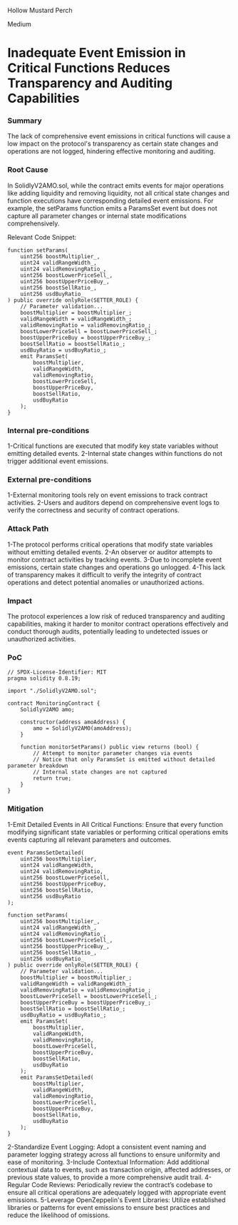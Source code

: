 Hollow Mustard Perch

Medium

# Inadequate Event Emission in Critical Functions Reduces Transparency and Auditing Capabilities

### Summary

The lack of comprehensive event emissions in critical functions will cause a low impact on the protocol's transparency as certain state changes and operations are not logged, hindering effective monitoring and auditing.

### Root Cause

In SolidlyV2AMO.sol, while the contract emits events for major operations like adding liquidity and removing liquidity, not all critical state changes and function executions have corresponding detailed event emissions. For example, the setParams function emits a ParamsSet event but does not capture all parameter changes or internal state modifications comprehensively.

Relevant Code Snippet:
```solidity
function setParams(
    uint256 boostMultiplier_,
    uint24 validRangeWidth_,
    uint24 validRemovingRatio_,
    uint256 boostLowerPriceSell_,
    uint256 boostUpperPriceBuy_,
    uint256 boostSellRatio_,
    uint256 usdBuyRatio_
) public override onlyRole(SETTER_ROLE) {
    // Parameter validation...
    boostMultiplier = boostMultiplier_;
    validRangeWidth = validRangeWidth_;
    validRemovingRatio = validRemovingRatio_;
    boostLowerPriceSell = boostLowerPriceSell_;
    boostUpperPriceBuy = boostUpperPriceBuy_;
    boostSellRatio = boostSellRatio_;
    usdBuyRatio = usdBuyRatio_;
    emit ParamsSet(
        boostMultiplier,
        validRangeWidth,
        validRemovingRatio,
        boostLowerPriceSell,
        boostUpperPriceBuy,
        boostSellRatio,
        usdBuyRatio
    );
}
```

### Internal pre-conditions

1-Critical functions are executed that modify key state variables without emitting detailed events.
2-Internal state changes within functions do not trigger additional event emissions.

### External pre-conditions

1-External monitoring tools rely on event emissions to track contract activities.
2-Users and auditors depend on comprehensive event logs to verify the correctness and security of contract operations.

### Attack Path

1-The protocol performs critical operations that modify state variables without emitting detailed events.
2-An observer or auditor attempts to monitor contract activities by tracking events.
3-Due to incomplete event emissions, certain state changes and operations go unlogged.
4-This lack of transparency makes it difficult to verify the integrity of contract operations and detect potential anomalies or unauthorized actions.

### Impact

The protocol experiences a low risk of reduced transparency and auditing capabilities, making it harder to monitor contract operations effectively and conduct thorough audits, potentially leading to undetected issues or unauthorized activities.

### PoC

```solidity
// SPDX-License-Identifier: MIT
pragma solidity 0.8.19;

import "./SolidlyV2AMO.sol";

contract MonitoringContract {
    SolidlyV2AMO amo;

    constructor(address amoAddress) {
        amo = SolidlyV2AMO(amoAddress);
    }

    function monitorSetParams() public view returns (bool) {
        // Attempt to monitor parameter changes via events
        // Notice that only ParamsSet is emitted without detailed parameter breakdown
        // Internal state changes are not captured
        return true;
    }
}
```

### Mitigation

1-Emit Detailed Events in All Critical Functions:
Ensure that every function modifying significant state variables or performing critical operations emits events capturing all relevant parameters and outcomes.
```solidity
event ParamsSetDetailed(
    uint256 boostMultiplier,
    uint24 validRangeWidth,
    uint24 validRemovingRatio,
    uint256 boostLowerPriceSell,
    uint256 boostUpperPriceBuy,
    uint256 boostSellRatio,
    uint256 usdBuyRatio
);

function setParams(
    uint256 boostMultiplier_,
    uint24 validRangeWidth_,
    uint24 validRemovingRatio_,
    uint256 boostLowerPriceSell_,
    uint256 boostUpperPriceBuy_,
    uint256 boostSellRatio_,
    uint256 usdBuyRatio_
) public override onlyRole(SETTER_ROLE) {
    // Parameter validation...
    boostMultiplier = boostMultiplier_;
    validRangeWidth = validRangeWidth_;
    validRemovingRatio = validRemovingRatio_;
    boostLowerPriceSell = boostLowerPriceSell_;
    boostUpperPriceBuy = boostUpperPriceBuy_;
    boostSellRatio = boostSellRatio_;
    usdBuyRatio = usdBuyRatio_;
    emit ParamsSet(
        boostMultiplier,
        validRangeWidth,
        validRemovingRatio,
        boostLowerPriceSell,
        boostUpperPriceBuy,
        boostSellRatio,
        usdBuyRatio
    );
    emit ParamsSetDetailed(
        boostMultiplier,
        validRangeWidth,
        validRemovingRatio,
        boostLowerPriceSell,
        boostUpperPriceBuy,
        boostSellRatio,
        usdBuyRatio
    );
}
```
2-Standardize Event Logging:
Adopt a consistent event naming and parameter logging strategy across all functions to ensure uniformity and ease of monitoring.
3-Include Contextual Information:
Add additional contextual data to events, such as transaction origin, affected addresses, or previous state values, to provide a more comprehensive audit trail.
4-Regular Code Reviews:
Periodically review the contract’s codebase to ensure all critical operations are adequately logged with appropriate event emissions.
5-Leverage OpenZeppelin's Event Libraries:
Utilize established libraries or patterns for event emissions to ensure best practices and reduce the likelihood of omissions.